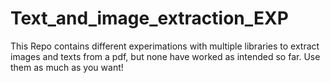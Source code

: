 # Text_and_image_extraction_EXP
This Repo contains different experimations with multiple libraries to extract images and texts from a pdf, but none have worked as intended so far. 
Use them as much as you want! 
